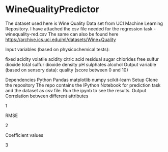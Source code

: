 # WineQualityPredictor
The dataset used here is Wine Quality Data set from UCI Machine Learning Repository. I have attached the csv file needed for the regression task - winequality-red.csv The same can also be found here https://archive.ics.uci.edu/ml/datasets/Wine+Quality

Input variables (based on physicochemical tests):

fixed acidity
volatile acidity
citric acid
residual sugar
chlorides
free sulfur dioxide
total sulfur dioxide
density
pH
sulphates
alcohol
Output variable (based on sensory data): quality (score between 0 and 10)

Dependencies
Python
Pandas
matplotlib
numpy
scikit-learn
Setup
Clone the repository
The repo contains the IPython Notebook for prediction task and the dataset as csv file.
Run the ipynb to see the results.
Output
Correlation between different attributes

1

RMSE

2

Coefficient values

3

